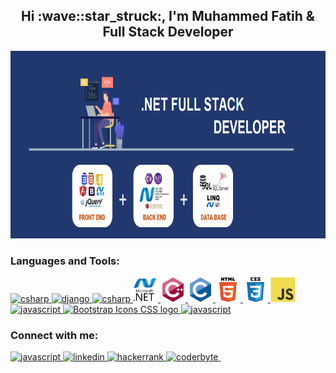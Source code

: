 <p> 
 <h2 align="center">Hi :wave::star_struck:, I'm Muhammed Fatih & Full Stack Developer</h2></p>

 <img src="https://github.com/MFCRepositories/MFCRepositories/blob/main/banner.png" alt="csharp" width="1700" height="300"/> 
<h3 align="left">Languages and Tools:</h3>
<p align="left"> 
 
 <!--C#-->
  <a href="https://www.w3schools.com/cs/" target="_blank"> 
    <img src="https://cdn-icons-png.flaticon.com/512/381/381704.png" alt="csharp" width="40" height="40"/> 
  </a> 
 
 <!--NodeJs-->
  <a href="https://nodejs.org/en/" target="_blank">      
    <img src="https://bachasoftware.com/wp-content/uploads/elementor/thumbs/nodejslogo-p3zvdhaajh0bxurlgqp1gszveuzuf58gd4auf7uve8.png" alt="django" width="40" height="40"/> 
  </a> 
<!--MsSql-->
  <a href="https://www.w3schools.com/cs/" target="_blank"> 
    <img src="https://cdn.iconscout.com/icon/free/png-256/sql-4-190807.png" alt="csharp" width="40" height="40"/> 
  </a>
  <!--Dotnet-->
    <a href="https://dotnet.microsoft.com/" target="_blank"> 
    <img src="https://raw.githubusercontent.com/devicons/devicon/master/icons/dot-net/dot-net-original-wordmark.svg" alt="dotnet" width="40" height="40"/> 
  </a> 
   <!--C++-->
  <a href="https://www.w3schools.com/cpp/" target="_blank"> 
    <img src="https://raw.githubusercontent.com/devicons/devicon/master/icons/cplusplus/cplusplus-original.svg" alt="cplusplus" width="40" height="40"/> 
  </a>  
   <!--C-->
    <a href="https://www.cprogramming.com/" target="_blank"> 
  <img src="https://raw.githubusercontent.com/devicons/devicon/master/icons/c/c-original.svg" alt="c" width="40" height="40"/> 
  </a> 
   <!--HTML-->
  <a href="https://www.w3.org/html/" target="_blank"> 
    <img src="https://raw.githubusercontent.com/devicons/devicon/master/icons/html5/html5-original-wordmark.svg" alt="html5" width="40" height="40"/> 
  </a> 
   <!--Css-->
 
  <a href="https://www.w3schools.com/css/" target="_blank"> 
    <img src="https://raw.githubusercontent.com/devicons/devicon/master/icons/css3/css3-original-wordmark.svg" alt="css3" width="40" height="40"/> 
  </a> 
   <!--JavaScript-->
    <a href="https://developer.mozilla.org/en-US/docs/Web/JavaScript" target="_blank"> 
    <img src="https://raw.githubusercontent.com/devicons/devicon/master/icons/javascript/javascript-original.svg" alt="javascript" width="40" height="40"/> 
  </a>
   <!--JQuery-->
    <a href="https://jquery.com/" target="_blank"> 
    <img src="https://cdn.icon-icons.com/icons2/2415/PNG/512/jquery_original_wordmark_logo_icon_146447.png" alt="javascript" width="40" height="40"/> 
  </a> 
  <!--Boostrap--> 
 <a href="https://getbootstrap.com/" target="_blank"> 
 <img src="https://cdn.icon-icons.com/icons2/2415/PNG/512/bootstrap_plain_wordmark_logo_icon_146620.png" alt="Bootstrap Icons CSS logo" width="40">
 </a>
  <!--React-->
    <a href="https://tr.reactjs.org/" target="_blank"> 
    <img src="https://cdn.icon-icons.com/icons2/2415/PNG/512/react_original_wordmark_logo_icon_146375.png" alt="javascript" width="40" height="40"/> 
  </a>
</p> 
<p align="left">

 <h3 align="left">Connect with me:</h3>
  </a>
    <!--Personel Blog-->
     <a href="https://mfcblog.me/" target="_blank"> 
    <img src="https://icon-library.com/images/icon-for-blog/icon-for-blog-28.jpg" alt="javascript" width="40" height="40"/> 
  </a>
  <!--Linkedin-->
    <a href="https://www.linkedin.com/in/muhammed-fatih-ceylan/" target="_blank"> 
    <img src="https://cdn.icon-icons.com/icons2/2037/PNG/512/in_linked_linkedin_media_social_icon_124259.png" alt="linkedin" width="40" height="40"/> 
  </a>
   <!--HackerRank-->
     <a href="https://www.hackerrank.com/mfatihceylan87" target="_blank"> 
    <img src="https://upload.wikimedia.org/wikipedia/commons/thumb/6/65/HackerRank_logo.png/600px-HackerRank_logo.png" alt="hackerrank" width="40" height="40"/> 
  </a>
   <!--CoderByte-->
     <a href="https://coderbyte.com/" target="_blank"> 
    <img src="https://encrypted-tbn0.gstatic.com/images?q=tbn:ANd9GcQmHa18snSaCG6haGzaKWfmzMXn6Ach0y3_5A&amp;usqp=CAU" alt="coderbyte" width="40" height="40"/> 
  </a>
  <a target="blank" href="https://verified.cv/en/verify/43245733953006?ref=email">
      <img src="https://verified-bucket.s3.eu-central-1.amazonaws.com/cert/43245733953006.png" alt="">
    </a>
